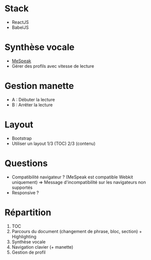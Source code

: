 # Stack

- ReactJS
- BabelJS

# Synthèse vocale

 - [MeSpeak](http://www.masswerk.at/mespeak/)
 - Gérer des profils avec vitesse de lecture

# Gestion manette

 - A : Débuter la lecture
 - B : Arrêter la lecture 
 
# Layout

 - Bootstrap
 - Utiliser un layout 1/3 (TOC) 2/3 (contenu)

 
# Questions

- Compatibilité navigateur ? (MeSpeak est compatible Webkit uniquement) => Message d'incompatibilité sur les navigateurs non supportés
- Responsive ?

# Répartition 

1. TOC
2. Parcours du document (changement de phrase, bloc, section) + Highlighting
3. Synthèse vocale
4. Navigation clavier (+ manette)
5. Gestion de profil